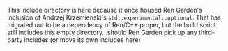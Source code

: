 This include directory is here because it once housed Ren Garden's inclusion of
Andrzej Krzemienski's `std::experimental::optional`.  That has migrated out to
be a dependency of Ren/C++ proper, but the build script still includes this
empty directory...should Ren Garden pick up any third-party includes (or move
its own includes here)
